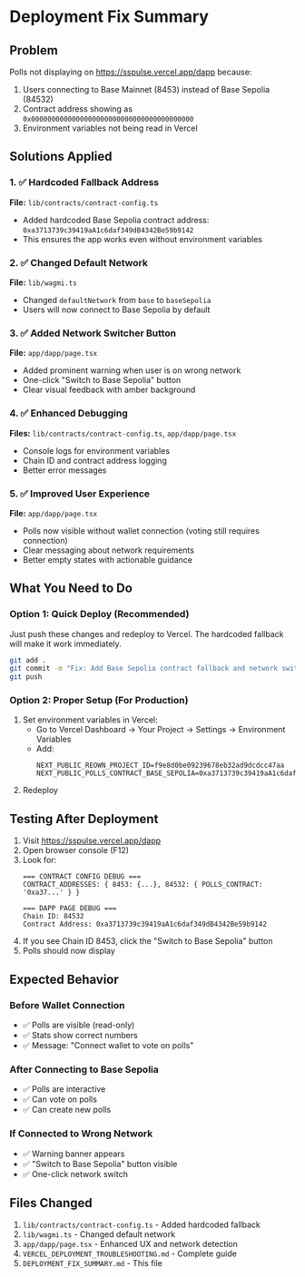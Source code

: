 # Deployment Fix Summary

## Problem
Polls not displaying on https://sspulse.vercel.app/dapp because:
1. Users connecting to Base Mainnet (8453) instead of Base Sepolia (84532)
2. Contract address showing as `0x0000000000000000000000000000000000000000`
3. Environment variables not being read in Vercel

## Solutions Applied

### 1. ✅ Hardcoded Fallback Address
**File:** `lib/contracts/contract-config.ts`
- Added hardcoded Base Sepolia contract address: `0xa3713739c39419aA1c6daf349dB4342Be59b9142`
- This ensures the app works even without environment variables

### 2. ✅ Changed Default Network
**File:** `lib/wagmi.ts`
- Changed `defaultNetwork` from `base` to `baseSepolia`
- Users will now connect to Base Sepolia by default

### 3. ✅ Added Network Switcher Button
**File:** `app/dapp/page.tsx`
- Added prominent warning when user is on wrong network
- One-click "Switch to Base Sepolia" button
- Clear visual feedback with amber background

### 4. ✅ Enhanced Debugging
**Files:** `lib/contracts/contract-config.ts`, `app/dapp/page.tsx`
- Console logs for environment variables
- Chain ID and contract address logging
- Better error messages

### 5. ✅ Improved User Experience
**File:** `app/dapp/page.tsx`
- Polls now visible without wallet connection (voting still requires connection)
- Clear messaging about network requirements
- Better empty states with actionable guidance

## What You Need to Do

### Option 1: Quick Deploy (Recommended)
Just push these changes and redeploy to Vercel. The hardcoded fallback will make it work immediately.

```bash
git add .
git commit -m "Fix: Add Base Sepolia contract fallback and network switcher"
git push
```

### Option 2: Proper Setup (For Production)
1. Set environment variables in Vercel:
   - Go to Vercel Dashboard → Your Project → Settings → Environment Variables
   - Add:
     ```
     NEXT_PUBLIC_REOWN_PROJECT_ID=f9e8d0be09239678eb32ad9dcdcc47aa
     NEXT_PUBLIC_POLLS_CONTRACT_BASE_SEPOLIA=0xa3713739c39419aA1c6daf349dB4342Be59b9142
     ```
2. Redeploy

## Testing After Deployment

1. Visit https://sspulse.vercel.app/dapp
2. Open browser console (F12)
3. Look for:
   ```
   === CONTRACT CONFIG DEBUG ===
   CONTRACT_ADDRESSES: { 8453: {...}, 84532: { POLLS_CONTRACT: '0xa37...' } }
   
   === DAPP PAGE DEBUG ===
   Chain ID: 84532
   Contract Address: 0xa3713739c39419aA1c6daf349dB4342Be59b9142
   ```
4. If you see Chain ID 8453, click the "Switch to Base Sepolia" button
5. Polls should now display

## Expected Behavior

### Before Wallet Connection
- ✅ Polls are visible (read-only)
- ✅ Stats show correct numbers
- ✅ Message: "Connect wallet to vote on polls"

### After Connecting to Base Sepolia
- ✅ Polls are interactive
- ✅ Can vote on polls
- ✅ Can create new polls

### If Connected to Wrong Network
- ✅ Warning banner appears
- ✅ "Switch to Base Sepolia" button visible
- ✅ One-click network switch

## Files Changed
1. `lib/contracts/contract-config.ts` - Added hardcoded fallback
2. `lib/wagmi.ts` - Changed default network
3. `app/dapp/page.tsx` - Enhanced UX and network detection
4. `VERCEL_DEPLOYMENT_TROUBLESHOOTING.md` - Complete guide
5. `DEPLOYMENT_FIX_SUMMARY.md` - This file
